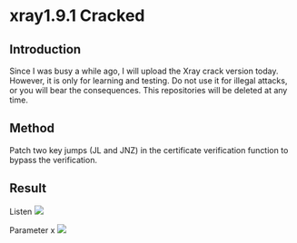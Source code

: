 # xray1.9.1 Cracked

## Introduction

Since I was busy a while ago, I will upload the Xray crack version today. However, it is only for learning and testing. Do not use it for illegal attacks, or you will bear the consequences. This repositories will be deleted at any time.

## Method

Patch two key jumps (JL and JNZ) in the certificate verification function to bypass the verification.

## Result

Listen
![](https://github.com/NHPT/Xray1.9.1/blob/main/img/listen.png)

Parameter x
![](https://github.com/NHPT/Xray1.9.1/blob/main/img/port.png)
